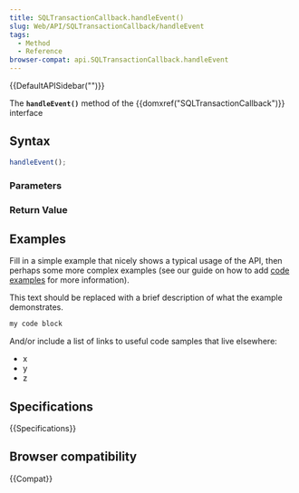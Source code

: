 ```yaml
---
title: SQLTransactionCallback.handleEvent()
slug: Web/API/SQLTransactionCallback/handleEvent
tags:
  - Method
  - Reference
browser-compat: api.SQLTransactionCallback.handleEvent
---
```

{{DefaultAPISidebar("")}}

The **`handleEvent()`** method of the {{domxref("SQLTransactionCallback")}} interface 

## Syntax

```js
handleEvent();
```

### Parameters



### Return Value



## Examples

Fill in a simple example that nicely shows a typical usage of the API, then perhaps some more complex examples (see our guide on how to add [code examples](/en-US/docs/MDN/Contribute/Structures/Code_examples) for more information).

This text should be replaced with a brief description of what the example demonstrates.

```js
my code block
```

And/or include a list of links to useful code samples that live elsewhere:

*   x
*   y
*   z

## Specifications

{{Specifications}}

## Browser compatibility

{{Compat}}

